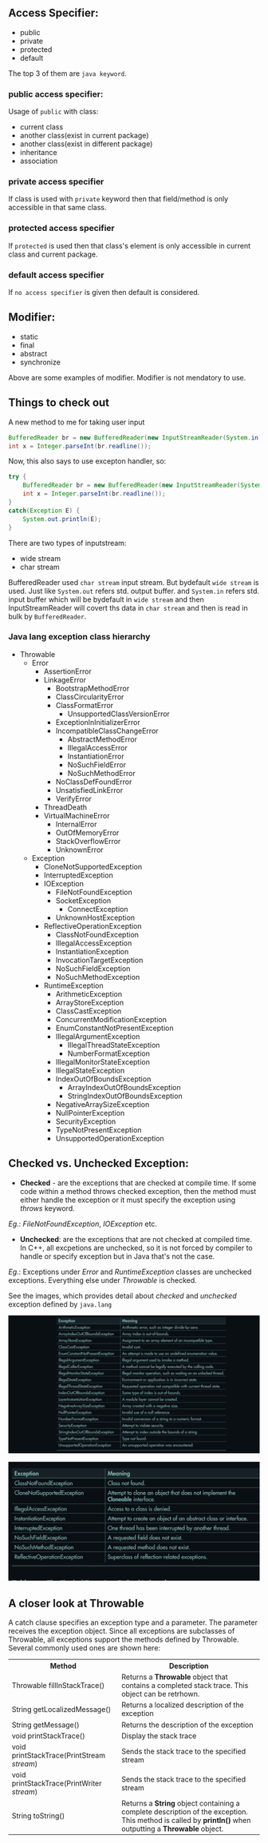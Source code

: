 ## Access Specifier:

- public
- private
- protected
- default


The top 3 of them are `java keyword`.


### public access specifier:

Usage of `public` with class:
- current class
- another class(exist in current package)
- another class(exist in different package)
- inheritance
- association


### private access specifier

If class is used with `private` keyword then that field/method is only accessible in that same class.


### protected access specifier

If `protected` is used then that class's element is only accessible in current class and current package.


### default access specifier

If `no access specifier` is given then default is considered.


## Modifier:

- static
- final
- abstract
- synchronize

Above are some examples of modifier. Modifier is not mendatory to use.


## Things to check out

A new method to me for taking user input

```java
BufferedReader br = new BufferedReader(new InputStreamReader(System.in));
int x = Integer.parseInt(br.readline());
```

Now, this also says to use excepton handler, so:
```java
try {
	BufferedReader br = new BufferedReader(new InputStreamReader(System.in));
	int x = Integer.parseInt(br.readline());
}
catch(Exception E) {
	System.out.println(E);
}
```

There are two types of inputstream:
- wide stream
- char stream


BufferedReader used `char stream` input stream. But bydefault `wide stream` is used. Just like `System.out` refers std. output buffer. and `System.in` refers std. input buffer which will be bydefault in `wide stream` and then InputStreamReader will covert ths data in `char stream` and then is read in bulk by `BufferedReader`.



### Java lang exception class hierarchy


* Throwable
	+ Error
		- AssertionError
		- LinkageError
			- BootstrapMethodError
			- ClassCircularityError
			- ClassFormatError
				- UnsupportedClassVersionError
			- ExceptionInInitializerError
			- IncompatibleClassChangeError
				- AbstractMethodError
				- IllegalAccessError
				- InstantiationError
				- NoSuchFieldError
				- NoSuchMethodError
			- NoClassDefFoundError
			- UnsatisfiedLinkError
			- VerifyError
		- ThreadDeath
		- VirtualMachineError
			- InternalError
			- OutOfMemoryError
			- StackOverflowError
			- UnknownError
	+ Exception
		- CloneNotSupportedException
		- InterruptedException
		- IOException
			- FileNotFoundException
			- SocketException
				- ConnectException
			- UnknownHostException
		- ReflectiveOperationException
			- ClassNotFoundException
			- IllegalAccessException
			- InstantiationException
			- InvocationTargetException
			- NoSuchFieldException
			- NoSuchMethodException
		- RuntimeException
			- ArithmeticException
			- ArrayStoreException
			- ClassCastException
			- ConcurrentModificationException
			- EnumConstantNotPresentException
			- IllegalArgumentException
				- IllegalThreadStateException
				- NumberFormatException
			- IllegalMonitorStateException
			- IllegalStateException
			- IndexOutOfBoundsException
				- ArrayIndexOutOfBoundsException
				- StringIndexOutOfBoundsException
			- NegativeArraySizeException
			- NullPointerException
			- SecurityException
			- TypeNotPresentException
			- UnsupportedOperationException


## Checked vs. Unchecked Exception:

* **Checked** - are the exceptions that are checked at compile time. If some code within a method throws checked exception, then the method must either handle the exception or it must specify the exception using _throws_ keyword.

_Eg._: _FileNotFoundException_, _IOException_ etc.

* **Unchecked**: are the exceptions that are not checked at compiled time. In C++, all excpetions are unchecked, so it is not forced by compiler to handle or specify exception but in Java that's not the case.

_Eg._: Exceptions under _Error_ and _RuntimeException_ classes are unchecked exceptions. Everything else under _Throwable_ is checked.

See the images, which provides detail about _checked_ and _unchecked_ exception defined by `java.lang`

![Unchecked-Exception](./images/java_notes/unchecked_exceptions.png "Unchecked Exception Details")

![Checked-Exception](./images/java_notes/checked_exceptions.png "Checked Exception Details")


## A closer look at Throwable

A catch clause specifies an exception type and a parameter. The parameter receives the exception object. Since all exceptions are subclasses of Throwable, all exceptions support the methods defined by Throwable. Several commonly used ones are shown here:


<table>
	<tr>
		<th>Method</th>
		<th>Description</th>
	</tr>
	<tr>
		<td>Throwable fillInStackTrace()</td>
		<td>Returns a <b>Throwable</b> object that contains a completed stack trace. This object can be retrhown.</td>
	</tr>
	<tr>
		<td>String getLocalizedMessage()</td>
		<td>Returns a localized description of the exception</td>
	</tr>
	<tr>
		<td>String getMessage()</td>
		<td>Returns the description of the exception</td>
	</tr>
	<tr>
		<td>void printStackTrace()</td>
		<td>Display the stack trace</td>
	</tr>
	<tr>
		<td>void printStackTrace(PrintStream <i>stream</i>)</td>
		<td>Sends the stack trace to the specified stream</td>
	</tr>
	<tr>
		<td>void printStackTrace(PrintWriter <i>stream</i>)</td>
		<td>Sends the stack trace to the specified stream</td>
	</tr>
	<tr>
		<td>String toString()</td>
		<td>Returns a <b>String</b> object containing a complete description of the exception. This method is called by <b>println()</b> when outputting a <b>Throwable</b> object.</td>
	</tr>
</table>
